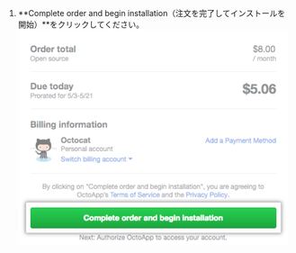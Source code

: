 1. **Complete order and begin installation（注文を完了してインストールを開始）**をクリックしてください。 ![注文を完了してインストール開始ボタン](/assets/images/help/marketplace/marketplace-complete-order-begin-installation-button.png)
